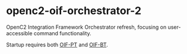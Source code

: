 # openc2-oif-orchestrator-2
OpenC2 Integration Framework Orchestrator refresh, focusing on user-accessible command functionality.

Startup requires both [OIF-PT](https://github.com/ScreamBun/openc2-oif-orchestrator-2/tree/main/oif-pt) and [OIF-BT](https://github.com/ScreamBun/openc2-oif-orchestrator-2/tree/main/oif-bt).
